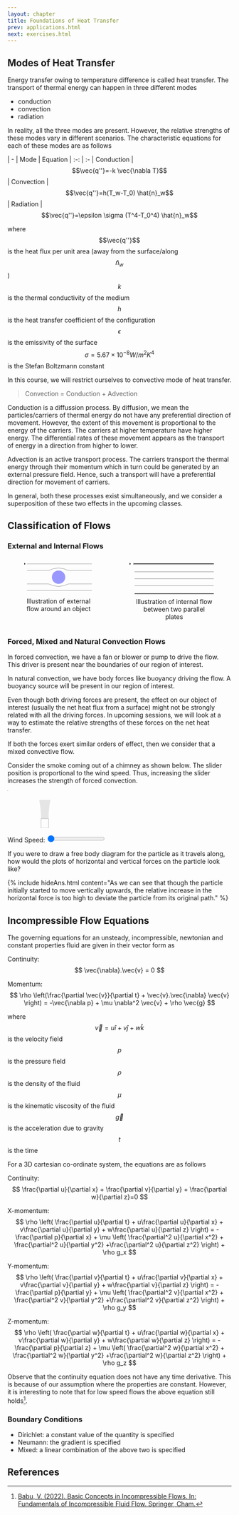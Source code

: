 ```yaml
---
layout: chapter
title: Foundations of Heat Transfer
prev: applications.html 
next: exercises.html
--- 
```


## Modes of Heat Transfer

Energy transfer owing to temperature difference is called heat transfer. The transport of thermal energy can happen in three different modes
- conduction
- convection
- radiation

In reality, all the three modes are present. However, the relative strengths of these modes vary in different scenarios. The characteristic equations for each of these modes are as follows

| -
| Mode | Equation 
| :-: | :-
| Conduction | $$\vec{q''}=-k \vec{\nabla T}$$
| Convection | $$\vec{q''}=h(T_w-T_0) \hat{n}_w$$
| Radiation | $$\vec{q''}=\epsilon \sigma (T^4-T_0^4) \hat{n}_w$$

where\
$$\vec{q''}$$ is the heat flux per unit area (away from the surface/along $$\hat{n}_w$$)\
$$k$$ is the thermal conductivity of the medium\
$$h$$ is the heat transfer coefficient of the configuration\
$$\epsilon$$ is the emissivity of the surface\
$$\sigma=5.67 \times 10^{-8} W/m^2K^4$$ is the Stefan Boltzmann constant

In this course, we will restrict ourselves to convective mode of heat transfer.

> Convection = Conduction + Advection 

Conduction is a diffussion process. By diffusion, we mean the particles/carriers of thermal energy do not have any preferential direction of movement. However, the extent of this movement is proportional to the energy of the carriers. The carriers at higher temperature have higher energy. The differential rates of these movement appears as the transport of energy in a direction from higher to lower. 

Advection is an active transport process. The carriers transport the thermal energy through their momentum which in turn could be generated by an external pressure field. Hence, such a transport will have a preferential direction for movement of carriers. 

In general, both these processes exist simultaneously, and we consider a superposition of these two effects in the upcoming classes.

## Classification of Flows

### External and Internal Flows

<div style="display: flex; gap: 16px; align-items: flex-start;">
<figure style="display: inline-block; text-align: center;">
    <svg width="100%" height="100%" viewBox="0 0 400 200" overflow="visible">
        <path id="motionPath1" d="M 10 0 H 400" stroke="black" />
        <path id="motionPath2" d="M 10 160 H 400" stroke="black" />
        <path id="motionPath3" d="M 10 40 H 140 Q 200 10 260 40 H 400" stroke="black" fill="none" />
        <path id="motionPath4" d="M 10 120 H 140 Q 200 150 260 120 H 400" stroke="black" fill="none" />
        <path class="triangle" d="M 0 0 L -5 5 V -5 Z" fill="black" />
        <path class="triangle" d="M 0 0 L -5 5 V -5 Z" fill="black" />
        <path class="triangle" d="M 0 0 L -5 5 V -5 Z" fill="black" />
        <path class="triangle" d="M 0 0 L -5 5 V -5 Z" fill="black" />
        <circle cx="200" cy="80" r="40" fill="blue" opacity="0.4" />
    </svg>
    <figcaption>Illustration of external flow around an object</figcaption>
</figure>

<figure style="display: inline-block; text-align: center;">
    <svg width="100%" height="100%" viewBox="0 0 400 170" overflow="visible">
        <path id="top" d="M 0 0 H 400" stroke="black" stroke-width="3"/>
        <path id="p1" d="M 0 40 H 400" stroke="black"/>
        <path id="p2" d="M 0 75 H 400" stroke="black"/>
        <path id="p3" d="M 0 110 H 400" stroke="black"/>
        <path id="bottom" d="M 0 150 H 400" stroke="black" stroke-width="3"/>
        <path class="triangle" d="M -20 0 L -25 5 V -5 Z" fill="black" />
        <path class="triangle" d="M 0 0 L -5 5 V -5 Z" fill="black" />
        <path class="triangle" d="M -20 0 L -25 5 V -5 Z" fill="black" />
    </svg>
    <figcaption>Illustration of internal flow between two parallel plates</figcaption>
</figure>

<script>
const pathIds = ['#motionPath1', '#motionPath2', '#motionPath3', '#motionPath4',
                '#p1','#p2','#p3'];
const triangles = document.querySelectorAll('.triangle');

triangles.forEach((triangle, i) => {
    const path = anime.path(pathIds[i]);
    anime({
        targets: triangle,
        translateX: path('x'),
        translateY: path('y'),
        rotate: path('angle'),
        duration: 4000,
        loop: true,
        easing: 'linear'
        });
    });
</script>
</div>

### Forced, Mixed and Natural Convection Flows

In forced convection, we have a fan or blower or pump to drive the flow. This driver is present near the boundaries of our region of interest.

In natural convection, we have body forces like buoyancy driving the flow. A buoyancy source will be present in our region of interest.

Even though both driving forces are present, the effect on our object of interest (usually the net heat flux from a surface) might not be strongly related with all the driving forces. In upcoming sessions, we will look at a way to estimate the relative strengths of these forces on the net heat transfer. 

If both the forces exert similar orders of effect, then we consider that a mixed convective flow.

Consider the smoke coming out of a chimney as shown below. The slider position is proportional to the wind speed. Thus, increasing the slider increases the strength of forced convection. 

<svg width="50%" height="100%" viewBox="0 0 600 200">
  <rect x="180" y="150" width="40" height="50" stroke="black" fill="none" opacity="0.6"/>
  <path id="smoke" d="M220 150 Q 220 100 230 50 L 170 50 Q 180 100 180 150 Z" fill="gray" opacity="0.2" stroke-width="0.1"/>
  <path id="particlePath" d="M 200 150 Q 200 100 200 40" fill="none"/>
  <circle id="particle" r="2" fill="black" />
</svg>

<script>
function animateSmoke(speed) {
    const smokePath = `M220 150 Q 220 100 ${230+speed} ${50+speed/5} L ${170+speed*0.9} ${50-speed/5} Q 180 100 180 150 Z`;
    const particlePath = `M 200 150 Q 200 100 ${200+speed} ${40+speed/5}`;

    anime({
        targets: '#smoke',
        d: [{ value: smokePath }],
        duration: 1000,
        easing: 'easeInOutQuad'
    });

    anime({
        targets: '#particlePath',
        d: [{ value: particlePath }],
        duration: 1000,
        easing: 'easeInOutQuad',
        complete: function() {
            // After path morph is complete, update the path function and animate the particle
            const path = anime.path('#particlePath');
            anime({
                targets: "#particle",
                translateX: path('x'),
                translateY: path('y'),
                rotate: path('angle'),
                duration: 5000,
                loop: true,
                easing: 'linear'
            });
        }
    });
}
</script>

<label for="windSlider">Wind Speed:</label>
<input type="range" id="windSlider" min="0" max="400" value="0" />
<script>
  const slider = document.getElementById('windSlider');
  animateSmoke(Number(slider.value));
  slider.addEventListener('input', function() {
    animateSmoke(Number(this.value));
  });
</script>

If you were to draw a free body diagram for the particle as it travels along, how would the plots of horizontal and vertical forces on the particle look like?

{% include hideAns.html content="As we can see that though the particle initially started to move vertically upwards, the relative increase in the horizontal force is too high to deviate the particle from its original path." %}

## Incompressible Flow Equations

The governing equations for an unsteady, incompressible, newtonian and constant properties fluid are given in their vector form as 

Continuity:
$$ 
\vec{\nabla}.\vec{v} = 0
$$

Momentum:
$$
\rho \left(\frac{\partial \vec{v}}{\partial t} + \vec{v}.\vec{\nabla} \vec{v} \right) = -\vec{\nabla p} + \mu \nabla^2 \vec{v} + \rho \vec{g}
$$

where\
$$\vec{v} = u \hat{i} + v \hat{j} + w \hat{k}$$ is the velocity field\
$$p$$ is the pressure field\
$$\rho$$ is the density of the fluid\
$$\mu$$ is the kinematic viscosity of the fluid\
$$\vec{g}$$ is the acceleration due to gravity\
$$t$$ is the time

For a 3D cartesian co-ordinate system, the equations are as follows

Continuity:
$$ 
\frac{\partial u}{\partial x} + \frac{\partial v}{\partial y} + \frac{\partial w}{\partial z}=0
$$

X-momentum:
$$
\rho \left( \frac{\partial u}{\partial t} + u\frac{\partial u}{\partial x} + v\frac{\partial u}{\partial y} + w\frac{\partial u}{\partial z} \right) = -\frac{\partial p}{\partial x} + \mu \left( \frac{\partial^2 u}{\partial x^2} + \frac{\partial^2 u}{\partial y^2} +\frac{\partial^2 u}{\partial z^2} \right) + \rho g_x
$$

Y-momentum:
$$
\rho \left( \frac{\partial v}{\partial t} + u\frac{\partial v}{\partial x} + v\frac{\partial v}{\partial y} + w\frac{\partial v}{\partial z} \right) = -\frac{\partial p}{\partial y} + \mu \left( \frac{\partial^2 v}{\partial x^2} + \frac{\partial^2 v}{\partial y^2} +\frac{\partial^2 v}{\partial z^2} \right) + \rho g_y
$$

Z-momentum:
$$
\rho \left( \frac{\partial w}{\partial t} + u\frac{\partial w}{\partial x} + v\frac{\partial w}{\partial y} + w\frac{\partial w}{\partial z} \right) = -\frac{\partial p}{\partial z} + \mu \left( \frac{\partial^2 w}{\partial x^2} + \frac{\partial^2 w}{\partial y^2} +\frac{\partial^2 w}{\partial z^2} \right) + \rho g_z
$$

Observe that the continuity equation does not have any time derivative. This is because of our assumption where the properties are constant. However, it is interesting to note that for low speed flows the above equation still holds[^1]. 

### Boundary Conditions

- Dirichlet: a constant value of the quantity is specified
- Neumann: the gradient is specified
- Mixed: a linear combination of the above two is specified

## References

[^1]: [Babu, V. (2022). Basic Concepts in Incompressible Flows. In: Fundamentals of Incompressible Fluid Flow. Springer, Cham.](https://doi.org/10.1007/978-3-030-74656-8_2)